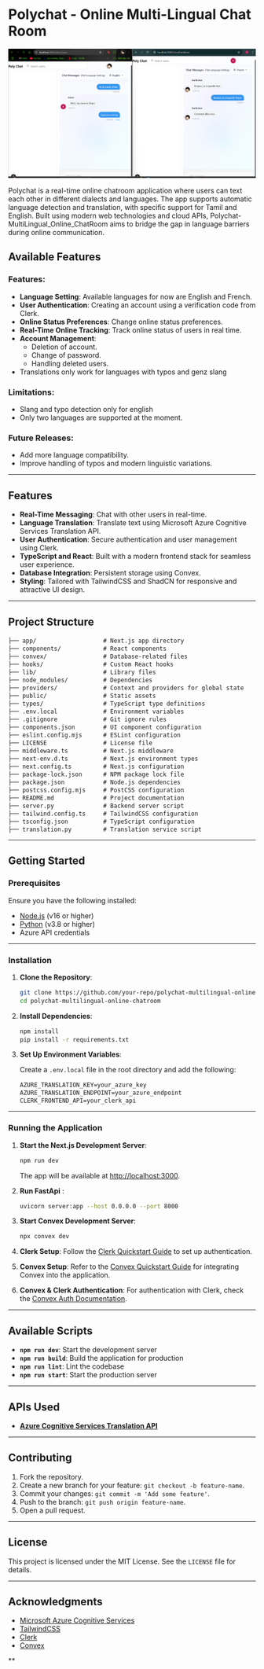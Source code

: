 # **Polychat - Online Multi-Lingual Chat Room**

![Project Output](https://github.com/Harii2K4/Polychat-MultiLingual_Online_ChatRoom/blob/main/output.png)


Polychat is a real-time online chatroom application where users can text each other in different dialects and languages. The app supports automatic language detection and translation, with specific support for Tamil and English. Built using modern web technologies and cloud APIs, Polychat-MultiLingual_Online_ChatRoom aims to bridge the gap in language barriers during online communication.

## Available Features

### Features:
- **Language Setting**: Available languages for now are English and French.
- **User Authentication**: Creating an account using a verification code from Clerk.
- **Online Status Preferences**: Change online status preferences.
- **Real-Time Online Tracking**: Track online status of users in real time.
- **Account Management**:
  - Deletion of account.
  - Change of password.
  - Handling deleted users.
- Translations only work for languages with typos and genz slang 
### Limitations:
- Slang and typo detection only for english  
- Only two languages are supported at the moment.

### Future Releases:
- Add more language compatibility.
- Improve handling of typos and modern linguistic variations.

---

## Features

- **Real-Time Messaging**: Chat with other users in real-time.
- **Language Translation**: Translate text using Microsoft Azure Cognitive Services Translation API.
- **User Authentication**: Secure authentication and user management using Clerk.
- **TypeScript and React**: Built with a modern frontend stack for seamless user experience.
- **Database Integration**: Persistent storage using Convex.
- **Styling**: Tailored with TailwindCSS and ShadCN for responsive and attractive UI design.

---

## Project Structure

```
├── app/                   # Next.js app directory
├── components/            # React components
├── convex/                # Database-related files
├── hooks/                 # Custom React hooks
├── lib/                   # Library files
├── node_modules/          # Dependencies
├── providers/             # Context and providers for global state
├── public/                # Static assets
├── types/                 # TypeScript type definitions
├── .env.local             # Environment variables
├── .gitignore             # Git ignore rules
├── components.json        # UI component configuration
├── eslint.config.mjs      # ESLint configuration
├── LICENSE                # License file
├── middleware.ts          # Next.js middleware
├── next-env.d.ts          # Next.js environment types
├── next.config.ts         # Next.js configuration
├── package-lock.json      # NPM package lock file
├── package.json           # Node.js dependencies
├── postcss.config.mjs     # PostCSS configuration
├── README.md              # Project documentation
├── server.py              # Backend server script
├── tailwind.config.ts     # TailwindCSS configuration
├── tsconfig.json          # TypeScript configuration
├── translation.py         # Translation service script
```

---

## Getting Started

### Prerequisites

Ensure you have the following installed:

- [Node.js](https://nodejs.org/) (v16 or higher)
- [Python](https://www.python.org/) (v3.8 or higher)
- Azure API credentials

---

### Installation

1. **Clone the Repository**:

   ```bash
   git clone https://github.com/your-repo/polychat-multilingual-online-chatroom.git
   cd polychat-multilingual-online-chatroom
   ```

2. **Install Dependencies**:

   ```bash
   npm install
   pip install -r requirements.txt
   ```

3. **Set Up Environment Variables**:

   Create a `.env.local` file in the root directory and add the following:

   ```env
   AZURE_TRANSLATION_KEY=your_azure_key
   AZURE_TRANSLATION_ENDPOINT=your_azure_endpoint
   CLERK_FRONTEND_API=your_clerk_api
   ```

---

### Running the Application

1. **Start the Next.js Development Server**:

   ```bash
   npm run dev
   ```

   The app will be available at [http://localhost:3000](http://localhost:3000).

2. **Run FastApi** :

   ```bash
   uvicorn server:app --host 0.0.0.0 --port 8000  
   ```

3. **Start Convex Development Server**:

   ```bash
   npx convex dev
   ```

4. **Clerk Setup**:
   Follow the [Clerk Quickstart Guide](https://clerk.com/docs/quickstarts/nextjs) to set up authentication.

5. **Convex Setup**:
   Refer to the [Convex Quickstart Guide](https://docs.convex.dev/quickstart/nextjs) for integrating Convex into the application.

6. **Convex & Clerk Authentication**:
   For authentication with Clerk, check the [Convex Auth Documentation](https://docs.convex.dev/auth/clerk).

---

## Available Scripts

- **`npm run dev`**: Start the development server
- **`npm run build`**: Build the application for production
- **`npm run lint`**: Lint the codebase
- **`npm run start`**: Start the production server

---

## APIs Used

- **[Azure Cognitive Services Translation API](https://azure.microsoft.com/en-us/products/cognitive-services/translator/)**

---

## Contributing

1. Fork the repository.
2. Create a new branch for your feature: `git checkout -b feature-name`.
3. Commit your changes: `git commit -m 'Add some feature'`.
4. Push to the branch: `git push origin feature-name`.
5. Open a pull request.

---

## License

This project is licensed under the MIT License. See the `LICENSE` file for details.

---

## Acknowledgments

- [Microsoft Azure Cognitive Services](https://azure.microsoft.com/)
- [TailwindCSS](https://tailwindcss.com/)
- [Clerk](https://clerk.dev/)
- [Convex](https://convex.dev/)

**
